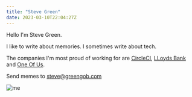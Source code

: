 ```yaml
---
title: "Steve Green"
date: 2023-03-10T22:04:27Z
---
```


Hello I'm Steve Green.

I like to write about memories. I sometimes write about tech.  

The companies I'm most proud of working for are [CircleCI](https://circleci.com), [LLoyds Bank](https://www.lloydsbank.com) and [One Of Us](https://www.weacceptyou.com).

Send memes to steve@greengob.com

![me](/img/me-red-black.jpg)


